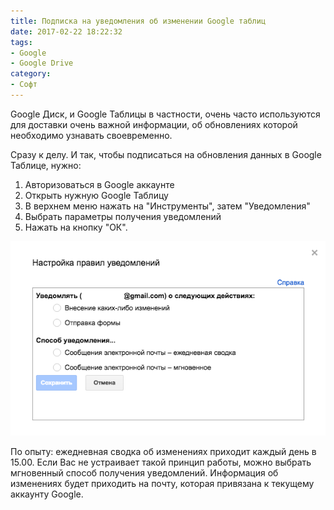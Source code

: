 ```yaml
---
title: Подписка на уведомления об изменении Google таблиц
date: 2017-02-22 18:22:32
tags:
- Google
- Google Drive
category:
- Софт
---
```


Google Диск, и Google Таблицы в частности, очень часто используются для доставки очень важной информации, об обновлениях которой необходимо узнавать своевременно. <!-- more -->

Сразу к делу. И так, чтобы подписаться на обновления данных в Google Таблице, нужно:

1. Авторизоваться в Google аккаунте
2. Открыть нужную Google Таблицу
3. В верхнем меню нажать на "Инструменты", затем "Уведомления"
4. Выбрать параметры получения уведомлений
5. Нажать на кнопку "ОК".

![](/content/2017/02/google-spreadsheet-notifications/main.png)

По опыту: ежедневная сводка об изменениях приходит каждый день в 15.00. Если Вас не устраивает такой принцип работы, можно выбрать мгновенный способ получения уведомлений. Информация об изменениях будет приходить на почту, которая привязана к текущему аккаунту Google.

